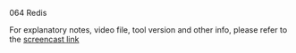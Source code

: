 064 Redis

For explanatory notes, video file, tool version and other info, please refer to the [screencast link](http://build-podcast.com/redis/)
